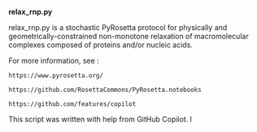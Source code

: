 **relax_rnp.py**

relax_rnp.py is a stochastic PyRosetta protocol for physically and geometrically-constrained non-monotone relaxation of macromolecular complexes composed of proteins and/or nucleic acids.

For more information, see :

    https://www.pyrosetta.org/

    https://github.com/RosettaCommons/PyRosetta.notebooks

    https://github.com/features/copilot

This script was written with help from GitHub Copilot. l

